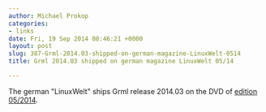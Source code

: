 ```yaml
---
author: Michael Prokop
categories:
- links
date: Fri, 19 Sep 2014 08:46:21 +0000
layout: post
slug: 387-Grml-2014.03-shipped-on-german-magazine-LinuxWelt-0514
title: Grml 2014.03 shipped on german magazine LinuxWelt 05/14

---
```

The german "LinuxWelt" ships Grml release 2014\.03 on the DVD of [edition 05/2014](http://www.idgshop.de/LinuxWelt-05-2014.htm?websale8=idg&pi=4-5317&ci=8-5275).